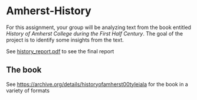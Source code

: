 # Amherst-History

For this assignment, your group will be analyzing text from the book entitled *History of Amherst College during the First Half Century*.
The goal of the project is to identify some insights from the text. 

See [history_report.pdf](https://github.com/gchickering21/HistoryOfAmherst/blob/master/history_report.pdf) to see the final report

## The book

See https://archive.org/details/historyofamherst00tyleiala for the book in a variety of formats


